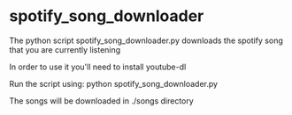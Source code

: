 # spotify_song_downloader
The python script spotify_song_downloader.py downloads the spotify song that you are currently listening

In order to use it you'll need to install youtube-dl 

Run the script using:
python spotify_song_downloader.py

The songs will be downloaded in ./songs directory

